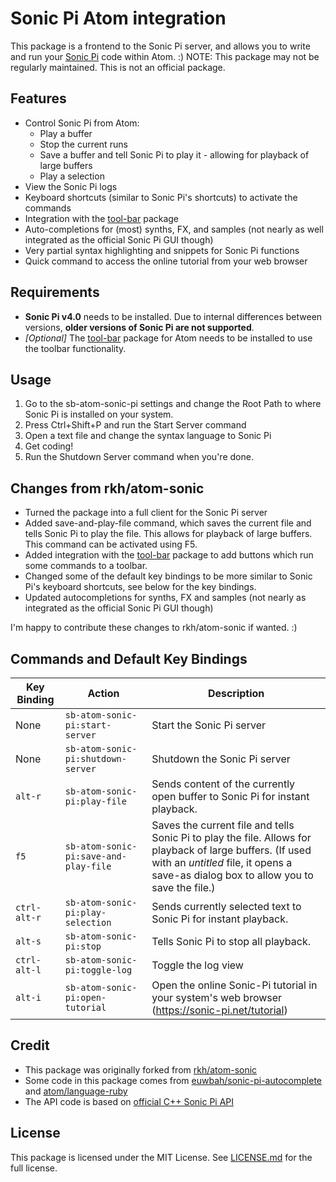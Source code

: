 # Sonic Pi Atom integration

This package is a frontend to the Sonic Pi server, and allows you to write and run your [Sonic Pi](http://sonic-pi.net/) code within Atom. :)
NOTE: This package may not be regularly maintained. This is not an official package.

## Features
* Control Sonic Pi from Atom:
  - Play a buffer
  - Stop the current runs
  - Save a buffer and tell Sonic Pi to play it - allowing for playback of large buffers
  - Play a selection
* View the Sonic Pi logs
* Keyboard shortcuts (similar to Sonic Pi's shortcuts) to activate the commands
* Integration with the [tool-bar](https://atom.io/packages/tool-bar) package
* Auto-completions for (most) synths, FX, and samples (not nearly as well integrated as the official Sonic Pi GUI though)
* Very partial syntax highlighting and snippets for Sonic Pi functions
* Quick command to access the online tutorial from your web browser

## Requirements
* **Sonic Pi v4.0** needs to be installed. Due to internal differences between versions, **older versions of Sonic Pi are not supported**.
* *[Optional]* The [tool-bar](https://atom.io/packages/tool-bar) package for Atom needs to be installed to use the toolbar functionality.

## Usage
1. Go to the sb-atom-sonic-pi settings and change the Root Path to where Sonic Pi is installed on your system.
2. Press Ctrl+Shift+P and run the Start Server command
3. Open a text file and change the syntax language to Sonic Pi
4. Get coding!
5. Run the Shutdown Server command when you're done.

## Changes from rkh/atom-sonic
* Turned the package into a full client for the Sonic Pi server
* Added save-and-play-file command, which saves the current file and tells Sonic Pi to play the file. This allows for playback of large buffers. This command can be activated using F5.
* Added integration with the [tool-bar](https://atom.io/packages/tool-bar) package to add buttons which run some commands to a toolbar.
* Changed some of the default key bindings to be more similar to Sonic Pi's keyboard shortcuts, see below for the key bindings.
* Updated autocompletions for synths, FX and samples (not nearly as integrated as the official Sonic Pi GUI though)

I'm happy to contribute these changes to rkh/atom-sonic if wanted. :)

## Commands and Default Key Bindings

 Key Binding  | Action                                | Description
--------------|---------------------------------------|-----------------
 None         | `sb-atom-sonic-pi:start-server`       | Start the Sonic Pi server
 None         | `sb-atom-sonic-pi:shutdown-server`    | Shutdown the Sonic Pi server
 `alt-r`      | `sb-atom-sonic-pi:play-file`          | Sends content of the currently open buffer to Sonic Pi for instant playback.
 `f5`         | `sb-atom-sonic-pi:save-and-play-file` | Saves the current file and tells Sonic Pi to play the file. Allows for playback of large buffers. (If used with an *untitled* file, it opens a save-as dialog box to allow you to save the file.)
 `ctrl-alt-r` | `sb-atom-sonic-pi:play-selection`     | Sends currently selected text to Sonic Pi for instant playback.
 `alt-s`      | `sb-atom-sonic-pi:stop`               | Tells Sonic Pi to stop all playback.
 `ctrl-alt-l` | `sb-atom-sonic-pi:toggle-log`         | Toggle the log view
 `alt-i`      | `sb-atom-sonic-pi:open-tutorial`      | Open the online Sonic-Pi tutorial in your system's web browser (https://sonic-pi.net/tutorial)

## Credit
* This package was originally forked from [rkh/atom-sonic](https://github.com/rkh/atom-sonic)
* Some code in this package comes from [euwbah/sonic-pi-autocomplete](https://github.com/euwbah/sonic-pi-autocomplete) and [atom/language-ruby](https://github.com/atom/language-ruby)
* The API code is based on [official C++ Sonic Pi API](https://github.com/sonic-pi-net/sonic-pi/tree/dev/app/api)

## License
 This package is licensed under the MIT License. See [LICENSE.md](LICENSE.md) for the full license.
